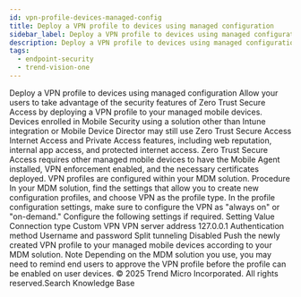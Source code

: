 ```yaml
---
id: vpn-profile-devices-managed-config
title: Deploy a VPN profile to devices using managed configuration
sidebar_label: Deploy a VPN profile to devices using managed configuration
description: Deploy a VPN profile to devices using managed configuration
tags:
  - endpoint-security
  - trend-vision-one
---
```


 Deploy a VPN profile to devices using managed configuration Allow your users to take advantage of the security features of Zero Trust Secure Access by deploying a VPN profile to your managed mobile devices. Devices enrolled in Mobile Security using a solution other than Intune integration or Mobile Device Director may still use Zero Trust Secure Access Internet Access and Private Access features, including web reputation, internal app access, and protected internet access. Zero Trust Secure Access requires other managed mobile devices to have the Mobile Agent installed, VPN enforcement enabled, and the necessary certificates deployed. VPN profiles are configured within your MDM solution. Procedure In your MDM solution, find the settings that allow you to create new configuration profiles, and choose VPN as the profile type. In the profile configuration settings, make sure to configure the VPN as "always on" or "on-demand." Configure the following settings if required. Setting Value Connection type Custom VPN VPN server address 127.0.0.1 Authentication method Username and password Split tunneling Disabled Push the newly created VPN profile to your managed mobile devices according to your MDM solution. Note Depending on the MDM solution you use, you may need to remind end users to approve the VPN profile before the profile can be enabled on user devices. © 2025 Trend Micro Incorporated. All rights reserved.Search Knowledge Base